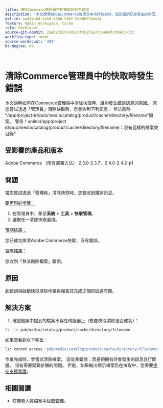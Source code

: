 ```yaml
---
title: 清除Commerce管理員中的快取時發生錯誤
description: '本文說明如何在Commerce管理員中清除快取時，識別錯誤訊息發生的原因。 當您嘗試透過「管理員」清除快取時，您會收到下列訊息：'
exl-id: aa414e04-bc6d-46bd-b98f-0446b97bda14
feature: Admin Workspace, Cache
role: Developer
source-git-commit: 2aeb2355b74d1cdfc62b5e7c5aa04fcd0a654733
workflow-type: tm+mt
source-wordcount: '303'
ht-degree: 0%

---
```


# 清除Commerce管理員中的快取時發生錯誤

本文說明如何在Commerce管理員中清除快取時，識別發生錯誤訊息的原因。 當您嘗試透過「管理員」清除快取時，您會收到下列訊息：
無法刪除*/app/project-id/pub/media/catalog/product/cache/directory/filename&quot;檔案。 警告！unlink(/app/project id/pub/media/catalog/product/cache/directory/filename)：沒有這樣的檔案或目錄*

## 受影響的產品和版本

Adobe Commerce （所有部署方法） 2.3.0-2.3.7、2.4.0-2.4.2-p1

## 問題

當您嘗試透過「管理員」清除快取時，您會收到錯誤訊息。

<u>要再現的步驟：</u>

1. 在管理員中，移至&#x200B;**系統** > **工具** > **快取管理**。
1. 選取任一清除快取選項。

<u>預期結果：</u>

您已成功排清Adobe Commerce快取，沒有錯誤。

<u>實際結果：</u>

您收到「無法刪除檔案」錯誤。

## 原因

此錯誤與啟動快取清除作業與報告其完成之間的延遲有關。

## 解決方案

1. 確認錯誤中提到的檔案不存在伺服器上（檢查快取清除是否成功）：

```bash
ls -la pub/media/catalog/product/cache/directory/filename
```

如果您看到以下輸出：

```bash
ls: cannot access 'pub/media/catalog/product/cache/directory/filename/': No such file or directory
```

作業完成時，曾嘗試清除檔案。 這並非錯誤；而是預期有時會發生的訊息並行問題。 沒有需要疑難排解的問題。
但是，如果輸出顯示檔案仍在快取中，您需要[提交支援票證](/help/help-center-guide/help-center/magento-help-center-user-guide.md#submit-ticket)。

## 相關閱讀

* 在開發人員檔案中[快取管理](https://experienceleague.adobe.com/en/docs/commerce-admin/systems/tools/cache-management)。

